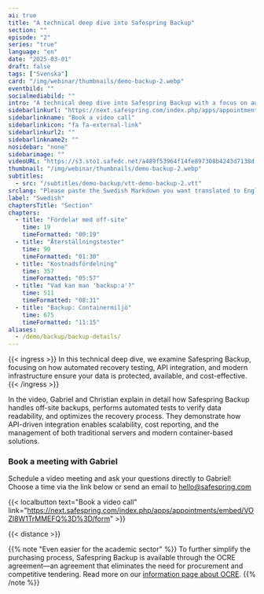 ```yaml
---
ai: true
title: "A technical deep dive into Safespring Backup"
section: ""
episode: "2"
series: "true"
language: "en"
date: "2025-03-01"
draft: false
tags: ["Svenska"]
card: "/img/webinar/thumbnails/demo-backup-2.webp"
eventbild: ""
socialmediabild: ""
intro: "A technical deep dive into Safespring Backup with a focus on automated recovery tests, API integration, and modern infrastructure."
sidebarlinkurl: "https://next.safespring.com/index.php/apps/appointments/embed/VOZl8W1TrMMEFQ%3D%3D/form"
sidebarlinkname: "Book a video call"
sidebarlinkicon: "fa fa-external-link"
sidebarlinkurl2: ""
sidebarlinkname2: ""
nosidebar: "none"
sidebarimage: ""
videoURL: "https://s3.sto1.safedc.net/a489f53964f14fe897308b4243d7138d:processedvideos/demo-backup-2/master.m3u8"
thumbnail: "/img/webinar/thumbnails/demo-backup-2.webp"
subtitles:
  - src: "/subtitles/demo-backup/vtt-demo-backup-2.vtt"
srclang: "Please paste the Swedish Markdown you want translated to English. I’ll preserve the Markdown structure and won’t translate code blocks, inline code, URLs, slugs, file names, or frontmatter keys; link texts will be translated while keeping their targets unchanged."
label: "Swedish"
chaptersTitle: "Section"
chapters:
  - title: "Fördelar med off-site"
    time: 19
    timeFormatted: "00:19"
  - title: "Återställningstester"
    time: 90
    timeFormatted: "01:30"
  - title: "Kostnadsfördelning"
    time: 357
    timeFormatted: "05:57"
  - title: "Vad kan man 'backup:a'?"
    time: 511
    timeFormatted: "08:31"
  - title: "Backup: Containermiljö"
    time: 675
    timeFormatted: "11:15"
aliases:
  - /demo/backup/backup-details/
---
```

{{< ingress >}}
In this technical deep dive, we examine Safespring Backup, focusing on how automated recovery testing, API integration, and modern infrastructure ensure your data is protected, available, and cost-effective.
{{< /ingress >}}

In the video, Gabriel and Christian explain in detail how Safespring Backup handles off-site backups, performs automated tests to verify data readability, and optimizes the recovery process. They demonstrate how API-driven integration enables scalability, cost reporting, and the management of both traditional servers and modern container-based solutions.

### Book a meeting with Gabriel

Schedule a video meeting and ask your questions directly to Gabriel! Choose a time via the link below or send an email to hello@safespring.com

{{< localbutton text="Book a video call" link="https://next.safespring.com/index.php/apps/appointments/embed/VOZl8W1TrMMEFQ%3D%3D/form" >}}

{{< distance >}}

{{% note "Even easier for the academic sector" %}}
To further simplify the purchasing process, Safespring Backup is available through the OCRE agreement—an agreement that eliminates the need for procurement and competitive tendering. Read more on our [information page about OCRE](/branscher/utbildning-forskning/).
{{% /note %}}